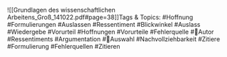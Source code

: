 
![[Grundlagen des wissenschaftlichen Arbeitens_Groß_141022.pdf#page=38]]Tags & Topics:
   #Hoffnung
   #Formulierungen
   #Auslassen
   #Ressentiment
   #Blickwinkel
   #Auslass
   #Wiedergebe
   #Vorurteil
   #Hoffnungen
   #Vorurteile
   #Fehlerquelle
   #Autor
   #Ressentiments
   #Argumentation
   #Auswahl
   #Nachvollziehbarkeit
   #Zitiere
   #Formulierung
   #Fehlerquellen
   #Zitieren